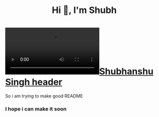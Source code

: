 <h1 align="center">Hi 👋, I'm Shubh</h1>

# [![Shubhanshu Singh header](https://media.discordapp.net/attachments/878183252379193345/917474790980354078/GLITCH_20211002002038.mp4)](http://soshubh.xyz/)

<h1S>So i am trying to make good README</h1>
<h3>I hope i can make it soon</h3>
